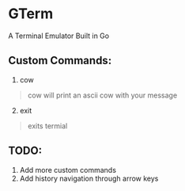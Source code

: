 # GTerm
A Terminal Emulator Built in Go

## Custom Commands:
1. cow <your message>
  > cow will print an ascii cow with your message
2. exit
  > exits termial

## TODO:
1. Add more custom commands
2. Add history navigation through arrow keys
